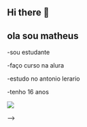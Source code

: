 ## Hi there 👋

## ola sou matheus  

-sou estudante

-faço curso na alura

-estudo no antonio lerario

-tenho 16 anos

![](https://media1.tenor.com/m/AkILqGsdIFoAAAAC/pokemon-ash.gif)

-->
